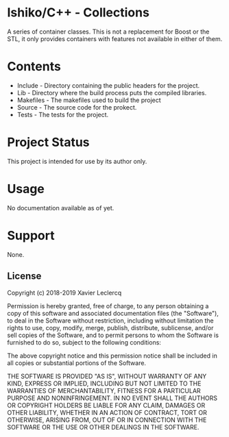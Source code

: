 # Ishiko/C++ - Collections

A series of container classes. This is not a replacement for Boost or the STL, it only provides containers
with features not available in either of them.

# Contents

- Include - Directory containing the public headers for the project.
- Lib - Directory where the build process puts the compiled libraries.
- Makefiles - The makefiles used to build the project
- Source - The source code for the prokect.
- Tests - The tests for the project.

# Project Status

This project is intended for use by its author only.

# Usage

No documentation available as of yet.

# Support

None.

## License

Copyright (c) 2018-2019 Xavier Leclercq

Permission is hereby granted, free of charge, to any person obtaining a
copy of this software and associated documentation files (the "Software"),
to deal in the Software without restriction, including without limitation
the rights to use, copy, modify, merge, publish, distribute, sublicense,
and/or sell copies of the Software, and to permit persons to whom the
Software is furnished to do so, subject to the following conditions:

The above copyright notice and this permission notice shall be included in
all copies or substantial portions of the Software.

THE SOFTWARE IS PROVIDED "AS IS", WITHOUT WARRANTY OF ANY KIND, EXPRESS OR
IMPLIED, INCLUDING BUT NOT LIMITED TO THE WARRANTIES OF MERCHANTABILITY,
FITNESS FOR A PARTICULAR PURPOSE AND NONINFRINGEMENT. IN NO EVENT SHALL
THE AUTHORS OR COPYRIGHT HOLDERS BE LIABLE FOR ANY CLAIM, DAMAGES OR OTHER
LIABILITY, WHETHER IN AN ACTION OF CONTRACT, TORT OR OTHERWISE, ARISING
FROM, OUT OF OR IN CONNECTION WITH THE SOFTWARE OR THE USE OR OTHER DEALINGS
IN THE SOFTWARE.
